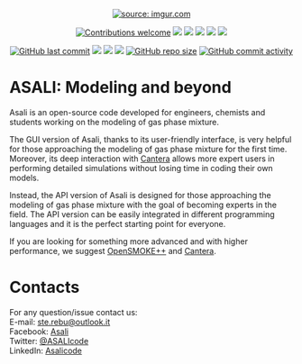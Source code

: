 <p align="center">
  <a href="https://srebughini.github.io/ASALI/"><img src="https://i.imgur.com/T5W1buFm.png" title="source: imgur.com" /></a>
</p>
<p align="center">
  <a href="https://github.com/srebughini/ASALI/blob/master/CONTRIBUTING.md"><img alt="Contributions welcome" src="https://img.shields.io/static/v1.svg?label=contributions&message=welcome&style=flat-square&color=red"></a>
  <a href="https://app.travis-ci.com/github/srebughini/ASALI"><img src="https://img.shields.io/travis/com/srebughini/ASALI?style=flat-square"></a>
  <a href="https://sourceforge.net/projects/asali/?source=directory"><img src="https://img.shields.io/sourceforge/dt/asali.svg?style=popout-square"></a>
  <a href="https://twitter.com/ASALIcode"><img src="https://img.shields.io/twitter/follow/Asalicode.svg?label=Follow&style=popout-square"></a>
  <a href="https://github.com/srebughini/ASALI/stargazers"><img src="https://img.shields.io/github/stars/srebughini/ASALI.svg?style=popout-square"></a>
  <a href="https://github.com/srebughini/ASALI/blob/master/LICENSE"><img src="https://img.shields.io/github/license/srebughini/ASALI.svg?style=popout-square"></a>
</p>
<p align="center">
  <a href="https://github.com/srebughini/ASALI/"><img alt="GitHub last commit" src="https://img.shields.io/github/last-commit/srebughini/ASALI?style=flat-square"></a>
  <a href="https://github.com/srebughini/ASALI/issues"><img src="https://img.shields.io/github/issues/srebughini/ASALI.svg?style=popout-square"></a>
  <a href="https://github.com/srebughini/ASALI/releases"><img src="https://img.shields.io/github/release/srebughini/ASALI.svg?style=popout-square"></a>
  <a href="https://www.codefactor.io/repository/github/srebughini/asali"><img src="https://img.shields.io/codefactor/grade/github/srebughini/ASALI?style=flat-square"></a>
    <a href="https://github.com/srebughini/ASALI/"><img alt="GitHub repo size" src="https://img.shields.io/github/repo-size/srebughini/ASALI?style=flat-square"></a>
    <a href="https://github.com/srebughini/ASALI/"><img alt="GitHub commit activity" src="https://img.shields.io/github/commit-activity/y/srebughini/ASALI?style=flat-square"></a>
</p>


# **ASALI: Modeling and beyond**
Asali is an open-source code developed for engineers, chemists and students working on the modeling of gas phase mixture.

The GUI version of Asali, thanks to its user-friendly interface, is very helpful for those approaching the modeling of gas phase mixture for the first time. Moreover, its deep interaction with [Cantera](https://cantera.org/) allows more expert users in performing detailed simulations without losing time in coding their own models.

Instead, the API version of Asali is designed for those approaching the modeling of gas phase mixture with the goal of becoming experts in the field. The API version can be easily integrated in different programming languages and it is the perfect starting point for everyone.

If you are looking for something more advanced and with higher performance, we suggest [OpenSMOKE++](https://www.opensmokepp.polimi.it/) and [Cantera](https://cantera.org/).

# Contacts
For any question/issue contact us:  
E-mail: ste.rebu@outlook.it  
Facebook: [Asali](https://www.facebook.com/ASALIcode/)  
Twitter: [@ASALIcode](https://twitter.com/ASALIcode)  
LinkedIn: [Asalicode](https://www.linkedin.com/company/asalicode)  

